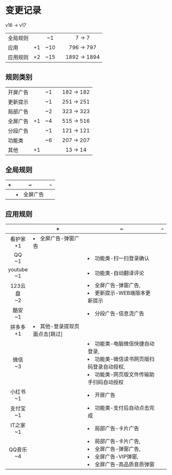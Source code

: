 # 变更记录

v16 -> v17

||||||
|-|:-:|:-:|:-:|:-:|
|全局规则||~1||7 -> 7|
|应用|+1|~10||796 -> 797|
|应用规则|+2|~15||1892 -> 1894|

## 规则类别

||||||
|-|:-:|:-:|:-:|:-:|
|开屏广告||~1||182 -> 182|
|更新提示||~1||251 -> 251|
|局部广告||~2||323 -> 323|
|全屏广告|+1|~4||515 -> 516|
|分段广告||~1||121 -> 121|
|功能类||~6||207 -> 207|
|其他|+1|||13 -> 14|

## 全局规则

|+|~|-|
|-|-|-|
||<li>全屏广告||

## 应用规则

||+|~|-|
|:-:|-|-|-|
|看护家<br>+1|<li>全屏广告-弹窗广告|||
|QQ<br>~1||<li>功能类-扫一扫登录确认||
|youtube<br>~1||<li>功能类-自动翻译评论||
|123云盘<br>~2||<li>全屏广告-弹窗广告,<li>更新提示-WEB端版本更新提示||
|酷安<br>~1||<li>分段广告-信息流广告||
|拼多多<br>+1|<li>其他-登录提现页面点击[跳过]|||
|微信<br>~3||<li>功能类-电脑微信快捷自动登录,<li>功能类-微信读书网页版扫码登录自动授权,<li>功能类-网页版文件传输助手扫码自动授权||
|小红书<br>~1||<li>开屏广告||
|支付宝<br>~1||<li>功能类-支付后自动点击完成||
|IT之家<br>~1||<li>局部广告-卡片广告||
|QQ音乐<br>~4||<li>局部广告-卡片广告,<li>全屏广告-弹窗广告,<li>全屏广告-VIP弹窗,<li>全屏广告-高品质音质弹窗||
